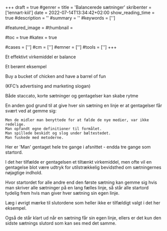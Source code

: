 +++
draft = true
#genrer =
title = 'Balancerede sætninger'
skribenter = ['lennart-kiil']
date = 2022-07-14T13:34:42+02:00
show_reading_time = true
#description = ''
#summary = ''
#keywords = ['']

#featured_image =
#thumbnail =

#toc = true
#katex = true

#cases = ['']
#cm = ['']
#emner = ['']
#tools = ['']
+++

Et effektivt virkemiddel er balance

Et berømt eksempel

Buy a bucket of chicken 
and have a barrel of fun

(KFC’s advertising and marketing slogan)


Både staccato, korte sætninger og gentagelser kan skabe rytme

En anden god grund til at give hver sin sætning en linje er at gentagelser får svært ved at gemme sig:

```
Men de midler man benyttede for at fælde de nye medier, var ikke redelige.
Man opfandt egne definitioner til formålet.
Man spillede beskidt og slog under bæltestedet.
Man fuskede med metoderne.
```

Her er 'Man' gentaget hele tre gange i afsnittet - endda tre gange som startord.

I det her tilfælde er gentagelsen et tiltænkt virkemiddel, men ofte vil en gentagelse blot være udtryk for utilstrækkelig bevidsthed om sætningernes nøjagtige indhold.

Hvor startordet for alle andre end den første sætning kan gemme sig hvis man skriver alle sætninger på en lang fælles linje, så står alle startord tydelig frem hvis man giver hver sætning sin egen linje.

Læg i øvrigt mærke til slutordene som heller ikke er tilfældigt valgt i det her eksempel.

Også de står klart ud når en sætning får sin egen linje, ellers er det kun den sidste sætnings slutord som kan ses med det samme.



